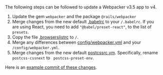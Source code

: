 The following steps can be followed to update a Webpacker v3.5 app to v4.

1. Update the gem `webpacker` and the package `@rails/webpacker`
1. Merge changes from the new default [.babelrc](../lib/install/config/.babelrc) to your `/.babelrc`. If you are using React, you need to add `"@babel/preset-react"`, to the list of `presets`.
1. Copy the file [.browserslistrc](../lib/install/config/.browserslistrc) to `/`.
1. Merge any differences between [config/webpacker.yml](../lib/install/config/webpacker.yml) and your `/config/webpacker.yml`.
1. Merge changes from the new default [postcssrc.ym](../lib/install/config/postcssrc.yml). Specifically, rename `postcss-cssnext` to ` postcss-preset-env`.

Here is an [example commit of these changes](https://github.com/shakacode/react_on_rails-tutorial-v11/pull/1/files).
